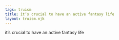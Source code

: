 ```yaml
---
tags: truism
title: it’s crucial to have an active fantasy life
layout: truism.njk
---
```


it’s crucial to have an active fantasy life
